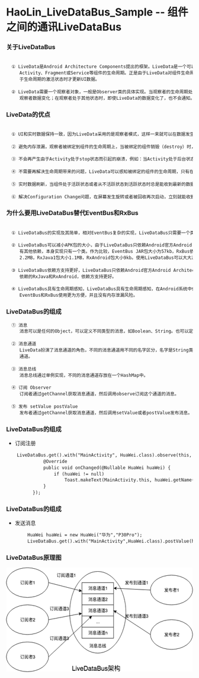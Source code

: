 # HaoLin_LiveDataBus_Sample -- 组件之间的通讯LiveDataBus

### 关于LiveDataBus

```xml

  ① LiveData是Android Architecture Components提出的框架。LiveData是一个可以被观察的数据持有类，它可以感知并遵循
     Activity、Fragment或Service等组件的生命周期。正是由于LiveData对组件生命周期可感知特点，因此可以做到仅在组件处
     于生命周期的激活状态时才更新UI数据。

  ② LiveData需要一个观察者对象，一般是Observer类的具体实现。当观察者的生命周期处于STARTED或RESUMED状态时，LiveData会通知
     观察者数据变化；在观察者处于其他状态时，即使LiveData的数据变化了，也不会通知。

```

### LiveData的优点

```xml

  ① UI和实时数据保持一致，因为LiveData采用的是观察者模式，这样一来就可以在数据发生改变时获得通知，更新UI。

  ② 避免内存泄漏，观察者被绑定到组件的生命周期上，当被绑定的组件销毁（destroy）时，观察者会立刻自动清理自身的数据。

  ③ 不会再产生由于Activity处于stop状态而引起的崩溃，例如：当Activity处于后台状态时，是不会收到LiveData的任何事件的。

  ④ 不需要再解决生命周期带来的问题，LiveData可以感知被绑定的组件的生命周期，只有在活跃状态才会通知数据变化。

  ⑤ 实时数据刷新，当组件处于活跃状态或者从不活跃状态到活跃状态时总是能收到最新的数据。

  ⑥ 解决Configuration Change问题，在屏幕发生旋转或者被回收再次启动，立刻就能收到最新的数据。
```
### 为什么要用LiveDataBus替代EventBus和RxBus

```xml

  ① LiveDataBus的实现及其简单，相对EventBus复杂的实现，LiveDataBus只需要一个类就可以实现。

  ② LiveDataBus可以减小APK包的大小，由于LiveDataBus只依赖Android官方Android Architecture Components组件的LiveData，没
     有其他依赖，本身实现只有一个类。作为比较，EventBus JAR包大小为57kb，RxBus依赖RxJava和RxAndroid，其中RxJava2包大小
     2.2MB，RxJava1包大小1.1MB，RxAndroid包大小9kb。使用LiveDataBus可以大大减小APK包的大小。

  ③ LiveDataBus依赖方支持更好，LiveDataBus只依赖Android官方Android Architecture Components组件的LiveData，相比RxBus
     依赖的RxJava和RxAndroid，依赖方支持更好。

  ④ LiveDataBus具有生命周期感知，LiveDataBus具有生命周期感知，在Android系统中使用调用者不需要调用反注册，相比
     EventBus和RxBus使用更为方便，并且没有内存泄漏风险。

```

### LiveDataBus的组成

```xml
  ① 消息
     消息可以是任何的Object，可以定义不同类型的消息，如Boolean、String。也可以定义自定义类型的消息。

  ② 消息通道
     LiveData扮演了消息通道的角色，不同的消息通道用不同的名字区分，名字是String类型的，可以通过名字获取到一个LiveData消息
     通道。

  ③ 消息总线
     消息总线通过单例实现，不同的消息通道存放在一个HashMap中。

  ④ 订阅 Observer
     订阅者通过getChannel获取消息通道，然后调用observe订阅这个通道的消息。

  ⑤ 发布 setValue postValue
     发布者通过getChannel获取消息通道，然后调用setValue或者postValue发布消息。
```
### LiveDataBus的组成
- 订阅注册
```xml
    LiveDataBus.get().with("MainActivity", HuaWei.class).observe(this, new Observer<HuaWei>() {
              @Override
              public void onChanged(@Nullable HuaWei huaWei) {
                  if (huaWei != null)
                      Toast.makeText(MainActivity.this, huaWei.getName(), Toast.LENGTH_SHORT).show();
              }
          });
```

### LiveDataBus的组成
- 发送消息

```xml
        HuaWei huaWei = new HuaWei("华为","P30Pro");
        LiveDataBus.get().with("MainActivity",HuaWei.class).postValue(huaWei);
```


### LiveDataBus原理图
<img width="531" height = "281"  src="https://github.com/hunimeizi/HaoLin_LiveDataBus_Sample/blob/master/app/livedatabus.png"/>
